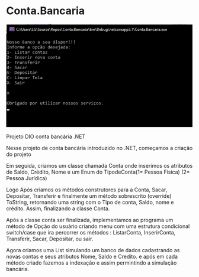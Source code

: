 # Conta.Bancaria

<img src="ContaBancaria.png" width="600px"/>
     
Projeto DIO conta bancária .NET

Nesse projeto de conta bancária introduzido no .NET, começamos a criação do projeto

Em seguida, criamos um classe chamada Conta onde inserimos os atributos de Saldo, Crédito, Nome
e um Enum do TipodeConta(1= Pessoa Física) (2= Pessoa Jurídica)

Logo Após criamos os métodos construtores para a Conta, Sacar, Depositar, Transferir e finalmente
um método sobrescrito (override) ToString, retornando uma string com o Tipo de conta, Saldo, nome e crédito.
Assim, finalizando a classe Conta.

Após a classe conta ser finalizada, implementamos ao programa um método de Opção do usuário
criando menu com uma estrutura condicional switch/case que ira percorrer os métodos :
ListarConta, InserirConta, Transferir, Sacar, Depositar, ou sair.

Agora criamos uma List<conta> simulando um banco de dados cadastrando as novas contas e seus atributos 
Nome, Saldo e Credito.
e após em cada método criado fazemos a indexação e assim permintindo a simulação bancária.


